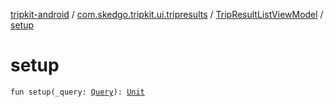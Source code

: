 [tripkit-android](../../index.md) / [com.skedgo.tripkit.ui.tripresults](../index.md) / [TripResultListViewModel](index.md) / [setup](./setup.md)

# setup

`fun setup(_query: `[`Query`](../../com.skedgo.android.common.model/-query/index.md)`): `[`Unit`](https://kotlinlang.org/api/latest/jvm/stdlib/kotlin/-unit/index.html)